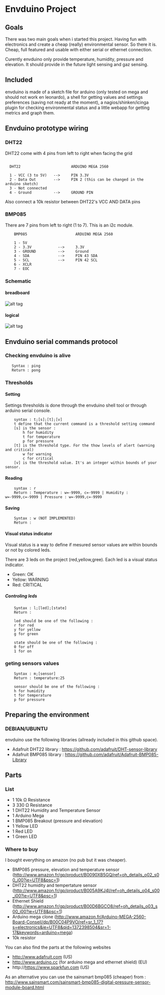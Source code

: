 # Envduino Project

## Goals

  There was two main goals when i started this project. Having fun with electronics and create a cheap (really) environmental sensor.
  So there it is. Cheap, full featured and usable with either serial or ethernet connection. 
  
  Curently envduino only provide temperature, humidity, pressure and elevation. It should provide in the future light sensing and gaz sensing.

## Included

  envduino is made of a sketch file for arduino (only tested on mega and should not work en leonardo), a shell for getting values and settings preferences (saving not ready at the moment), a nagios/shinken/icinga plugin for checking environmental status and a little webapp for getting metrics and graph them.

## Envduino prototype wiring

### DHT22 

  DHT22 come with 4 pins from left to right when facing the grid
  
  ```

    DHT22                       ARDUINO MEGA 2560

    1 - VCC (3 to 5V)   -->     PIN 3.3V 
    2 - Data Out        -->     PIN 2 (this can be changed in the arduino sketch)
    3 - Not connected
    4 - Ground          -->     GROUND PIN

  ```

  Also connect a 10k resistor between DHT22's VCC AND DATA pins

### BMP085

  There are 7 pins from left to right (1 to 7). This is an i2c module. 

```
    BMP085                      ARDUINO MEGA 2560

    1 - 5V             
    2 - 3.3V            -->     3.3V
    3 - GROUND          -->     Ground
    4 - SDA             -->     PIN 43 SDA
    5 - SCL             -->     PIN 42 SCL
    6 - XCLR
    7 - EOC
```

### Schematic 

#### breadboard

![alt tag](https://raw.github.com/david-guenault/envduino/master/schematic/envduino_bb.png)

#### logical 

![alt tag](https://raw.github.com/david-guenault/envduino/master/schematic/envduino_schema.png)

## Envduino serial commands protocol

### Checking envduino is alive

```
   Syntax : ping
   Return : pong
```

### Thresholds

#### Setting 

 Settings thresholds is done through the envduino shell tool or through arduino serial console.

```
    syntax : t;[s];[t];[v]
    t define that the current command is a threshold setting command
    [s] is the sensor :
        h for humidity
        t for temperature
        p for pressure
    [t] is the threshold type. For the thow levels of alert (warning and critical)
        w for warning
        c for critical
    [v] is the threshold value. It's an integer within bounds of your sensor.
````

#### Reading 

```
    syntax : r
    Return : Temperature : w=-9999, c=-9999 | Humidity : w=-9999,c=-9999 | Pressure : w=-9999,c=-9999
```

#### Saving 

```
    Syntax : w (NOT IMPLEMENTED)
    Return : 
```

#### Visual status indicator

 Visual status is a way to define if mesured sensor values are within bounds or not by colored leds. 

 There are 3 leds on the project (red,yellow,gree). Each led is a visual status indicator. 
 * Green: OK
 * Yellow: WARNING
 * Red: CRITICAL

##### Controling leds

```
    Syntax : l;[led];[state]
    Return : 

    led should be one of the following :
    r for red
    y for yellow
    g for green

    state should be one of the following :
    0 for off
    1 for on
```

### geting sensors values

```
    Syntax : m;[sensor]
    Return : temperature:25

    sensor should be one of the following :
    h for humidity
    t for temperature
    p for pressure
```

## Preparing the environment

### DEBIAN/UBUNTU

envduino use the following libraries (allready included in this github space).

 * Adafruit DHT22 library : https://github.com/adafruit/DHT-sensor-library
 * Adafruit BMP085 library : https://github.com/adafruit/Adafruit-BMP085-Library
 
## Parts

### List


 * 1		10k Ω Resistance				
 * 3		330 Ω Resistance	
 * 1		DHT22 Humidity and Temperature Sensor	
 * 1		Arduino Mega	
 * 1		BMP085 Breakout (pressure and elevation)	
 * 1		Yellow LED 
 * 1		Red LED 
 * 1		Green LED 


### Where to buy 

I bought everything on amazon (no pub but it was cheaper). 
  
  * BMP085 pressure, elevation and temperature sensor (http://www.amazon.fr/gp/product/B0090XB5GQ/ref=oh_details_o02_s00_i00?ie=UTF8&psc=1)
  * DHT22 humidity and tempertature sensor (http://www.amazon.fr/gp/product/B005A9KJ4I/ref=oh_details_o04_s00_i00?ie=UTF8&psc=1)
  * Ethernet Shield (http://www.amazon.fr/gp/product/B00D6BGCO8/ref=oh_details_o03_s00_i00?ie=UTF8&psc=1)
  * Arduino mega clone (http://www.amazon.fr/Arduino-MEGA-2560-Board-Conseil/dp/B00C04P9VO/ref=sr_1_17?s=electronics&ie=UTF8&qid=1372398504&sr=1-17&keywords=arduino+mega)
  * 10k resistor

You can also find the parts at the following websites
  
  * http://www.adafruit.com (US)
  * http://www.arduino.cc (for arduino mega and ethernet shield) (EU)
  * http://https://www.sparkfun.com (US)

As an alternative you can use the sainsmart bmp085 (cheaper) from : http://www.sainsmart.com/sainsmart-bmp085-digital-pressure-sensor-module-board.html
